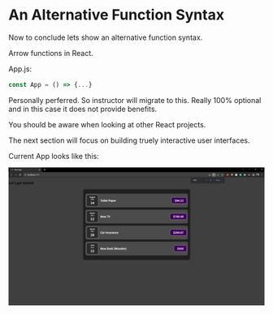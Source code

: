 # An Alternative Function Syntax

Now to conclude lets show an alternative function syntax.

Arrow functions in React.

App.js:
```js
const App = () => {...}
```

Personally perferred. So instructor will migrate to this. Really 100% optional and in this case it does not provide benefits.

You should be aware when looking at other React projects.

The next section will focus on building truely interactive user interfaces.

Current App looks like this:


![current_app_sec_3 image](https://github.com/HarrisonWelch/ReactTheCompleteGuide2023/blob/main/Screenshots/current_app_sec_3.png)

